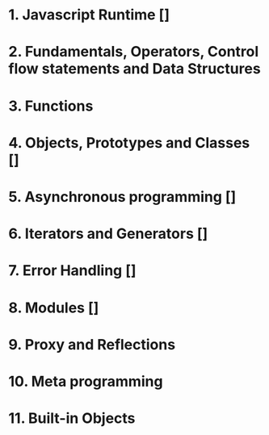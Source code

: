 # 1. Javascript Runtime []

# 2. Fundamentals, Operators, Control flow statements and Data Structures

# 3. Functions

# 4. Objects, Prototypes and Classes []

# 5. Asynchronous programming []

# 6. Iterators and Generators []

# 7. Error Handling []

# 8. Modules []

# 9. Proxy and Reflections

# 10. Meta programming

# 11. Built-in Objects
